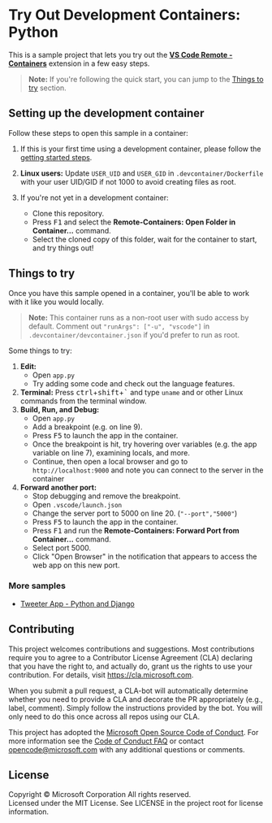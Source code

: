 # Try Out Development Containers: Python

This is a sample project that lets you try out the **[VS Code Remote - Containers](https://aka.ms/vscode-remote/containers)** extension in a few easy steps.

> **Note:** If you're following the quick start, you can jump to the [Things to try](#things-to-try) section. 

## Setting up the development container

Follow these steps to open this sample in a container:

1. If this is your first time using a development container, please follow the [getting started steps](https://aka.ms/vscode-remote/containers/getting-started).

2. **Linux users:** Update `USER_UID` and `USER_GID` in `.devcontainer/Dockerfile` with your user UID/GID if not 1000 to avoid creating files as root.

3. If you're not yet in a development container:
   - Clone this repository.
   - Press <kbd>F1</kbd> and select the **Remote-Containers: Open Folder in Container...** command.
   - Select the cloned copy of this folder, wait for the container to start, and try things out!
   
## Things to try

Once you have this sample opened in a container, you'll be able to work with it like you would locally. 

> **Note:** This container runs as a non-root user with sudo access by default. Comment out `"runArgs": ["-u", "vscode"]` in `.devcontainer/devcontainer.json` if you'd prefer to run as root.

Some things to try:

1. **Edit:**
   - Open `app.py`
   - Try adding some code and check out the language features.
2. **Terminal:** Press <kbd>ctrl</kbd>+<kbd>shift</kbd>+<kbd>\`</kbd> and type `uname` and or other Linux commands from the terminal window.
3. **Build, Run, and Debug:**
   - Open `app.py`
   - Add a breakpoint (e.g. on line 9).
   - Press <kbd>F5</kbd> to launch the app in the container.
   - Once the breakpoint is hit, try hovering over variables (e.g. the app variable on line 7), examining locals, and more.
   - Continue, then open a local browser and go to `http://localhost:9000` and note you can connect to the server in the container
4. **Forward another port:**
   - Stop debugging and remove the breakpoint.
   - Open `.vscode/launch.json`
   - Change the server port to 5000 on line 20. (`"--port","5000"`)
   - Press <kbd>F5</kbd> to launch the app in the container.
   - Press <kbd>F1</kbd> and run the **Remote-Containers: Forward Port from Container...** command.
   - Select port 5000.
   - Click "Open Browser" in the notification that appears to access the web app on this new port.

### More samples

- [Tweeter App - Python and Django](https://github.com/Microsoft/python-sample-tweeterapp)

## Contributing

This project welcomes contributions and suggestions.  Most contributions require you to agree to a
Contributor License Agreement (CLA) declaring that you have the right to, and actually do, grant us
the rights to use your contribution. For details, visit https://cla.microsoft.com.

When you submit a pull request, a CLA-bot will automatically determine whether you need to provide
a CLA and decorate the PR appropriately (e.g., label, comment). Simply follow the instructions
provided by the bot. You will only need to do this once across all repos using our CLA.

This project has adopted the [Microsoft Open Source Code of Conduct](https://opensource.microsoft.com/codeofconduct/).
For more information see the [Code of Conduct FAQ](https://opensource.microsoft.com/codeofconduct/faq/) or
contact [opencode@microsoft.com](mailto:opencode@microsoft.com) with any additional questions or comments.

## License

Copyright © Microsoft Corporation All rights reserved.<br />
Licensed under the MIT License. See LICENSE in the project root for license information.
